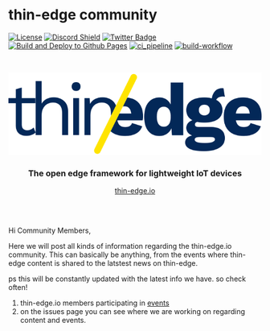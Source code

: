 # thin-edge community
 [![License](https://img.shields.io/badge/License-Apache%202.0-blue.svg)](LICENSE.txt)
[![Discord Shield](https://discord.com/api/guilds/832211156520796171/widget.png?style=shield)](https://discord.gg/SvqWp6nrsK)
[![Twitter Badge](https://img.shields.io/twitter/follow/thin_edge_io?style=social)](https://twitter.com/thin_edge_io)
[![Build and Deploy to Github Pages](https://github.com/thin-edge/thin-edge.io/actions/workflows/gh-pages.yml/badge.svg)](https://github.com/thin-edge/thin-edge.io/actions/workflows/gh-pages.yml)
[![ci_pipeline](https://github.com/thin-edge/thin-edge.io/actions/workflows/ci_pipeline.yml/badge.svg)](https://github.com/thin-edge/thin-edge.io/actions/workflows/ci_pipeline.yml)
[![build-workflow](https://github.com/thin-edge/thin-edge.io/actions/workflows/build-workflow.yml/badge.svg)](https://github.com/thin-edge/thin-edge.io/actions/workflows/build-workflow.yml)
<!--- [![codecov](https://codecov.io/gh/thin-edge/thin-edge.io/branch/main/graph/badge.svg?token=ZE7576TLOK)](https://codecov.io/gh/thin-edge/thin-edge.io)  --->

<!-- PROJECT LOGO -->
<br />
<p align="center">
  <a href="https://thin-edge.io">
    <img src="images/thin-edge-logo.png" alt="Logo">
  </a>

  <h3 align="center">The open edge framework for lightweight IoT devices</h3>
  <p align="center"><a href="https://thin-edge.io">thin-edge.io</a></p>
  <br />
  <br />
</p>


Hi Community Members,

Here we will post all kinds of information regarding the thin-edge.io community. This can basically be anything, from the events where thin-edge content is shared to the latstest news on thin-edge.

ps this will be constantly updated with the latest info we have. so check often!

1. thin-edge.io members participating in [events](/src/calendar.md)
2. on the issues page you can see where we are working on regarding content and events.
